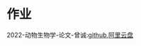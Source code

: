 # 作业

2022-动物生物学-论文-曾诚:[github](https://github.com/SCUBioGuide/SCU-Biology-Guide/blob/main/大一上/动物生物学/作业/2022-动物生物学-论文-曾诚.docx),[阿里云盘](https://www.aliyundrive.com/s/eLnwC8huryB)
